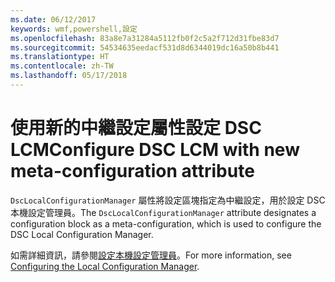 ```yaml
---
ms.date: 06/12/2017
keywords: wmf,powershell,設定
ms.openlocfilehash: 83a8e7a31284a5112fb0f2c5a2f712d31fbe83d7
ms.sourcegitcommit: 54534635eedacf531d8d6344019dc16a50b8b441
ms.translationtype: HT
ms.contentlocale: zh-TW
ms.lasthandoff: 05/17/2018
---
```

# <a name="configure-dsc-lcm-with-new-meta-configuration-attribute"></a><span data-ttu-id="998e0-102">使用新的中繼設定屬性設定 DSC LCM</span><span class="sxs-lookup"><span data-stu-id="998e0-102">Configure DSC LCM with new meta-configuration attribute</span></span>

<span data-ttu-id="998e0-103">`DscLocalConfigurationManager` 屬性將設定區塊指定為中繼設定，用於設定 DSC 本機設定管理員。</span><span class="sxs-lookup"><span data-stu-id="998e0-103">The `DscLocalConfigurationManager` attribute designates a configuration block as a meta-configuration, which is used to configure the DSC Local Configuration Manager.</span></span>

<span data-ttu-id="998e0-104">如需詳細資訊，請參閱[設定本機設定管理員](https://msdn.microsoft.com/powershell/dsc/metaconfig)。</span><span class="sxs-lookup"><span data-stu-id="998e0-104">For more information, see [Configuring the Local Configuration Manager](https://msdn.microsoft.com/powershell/dsc/metaconfig).</span></span>
